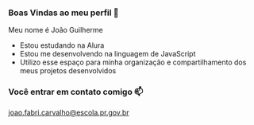 ### Boas Vindas ao meu perfil 💙

Meu nome é João Guilherme 

- Estou estudando na Alura
- Estou me desenvolvendo na linguagem de JavaScript
- Utilizo esse espaço para minha organização e compartilhamento dos meus projetos desenvolvidos

### Você entrar em contato comigo 📫

joao.fabri.carvalho@escola.pr.gov.br
